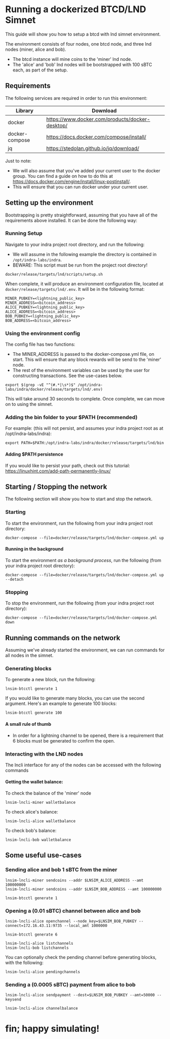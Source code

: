 # Running a dockerized BTCD/LND Simnet

This guide will show you how to setup a btcd with lnd simnet environment.

The environment consists of four nodes, one btcd node, and three lnd nodes (miner, alice and bob).

- The btcd instance will mine coins to the 'miner' lnd node.
- The 'alice' and 'bob' lnd nodes will be bootstrapped with 100 sBTC each, as part of the setup.

## Requirements

The following services are required in order to run this environment:

| Library        | Download                                        |
|----------------|-------------------------------------------------|
| docker         | https://www.docker.com/products/docker-desktop/ |
| docker-compose | https://docs.docker.com/compose/install/        |
| jq             | https://stedolan.github.io/jq/download/         |

Just to note:

- We will also assume that you've added your current user to the docker group. You can find a guide on how to do this at https://docs.docker.com/engine/install/linux-postinstall/.
- This will ensure that you can run docker under your current user.

## Setting up the environment

Bootstrapping is pretty straightforward, assuming that you have all of the requirements above installed. It can be done the following way:

### Running Setup

Navigate to your indra project root directory, and run the following: 

- We will assume in the following example the directory is contained in `/opt/indra-labs/indra`.
- BEWARE: This script must be run from the project root directory!

``` 
docker/release/targets/lnd/scripts/setup.sh
```

When complete, it will produce an environment configuration file, located at `docker/release/targets/lnd/.env`. It will be in the following format:

```
MINER_PUBKEY=<lightning_public_key>
MINER_ADDRESS=<bitcoin_address>
ALICE_PUBKEY=<lightning_public_key>
ALICE_ADDRESS=<bitcoin_address>
BOB_PUBKEY=<lightning_public_key>
BOB_ADDRESS=<bitcoin_address>
```

### Using the environment config

The config file has two functions:
- The MINER_ADDRESS is passed to the docker-compose.yml file, on start. This will ensure that any block rewards will be send to the 'miner' node.   
- The rest of the environment variables can be used by the user for constructing transactions. See the use-cases below.

```
export $(grep -vE "^(#.*|\s*)$" /opt/indra-labs/indra/docker/release/targets/lnd/.env)
```

This will take around 30 seconds to complete. Once complete, we can move on to using the simnet.

### Adding the bin folder to your $PATH (recommended)

For example: (this will not persist, and assumes your indra project root as at /opt/indra-labs/indra):

```
export PATH=$PATH:/opt/indra-labs/indra/docker/release/targets/lnd/bin
```

#### Adding $PATH persistence

If you would like to persist your path, check out this tutorial: https://linuxhint.com/add-path-permanently-linux/

## Starting / Stopping the network

The following section will show you how to start and stop the network.

### Starting
To start the environment, run the following from your indra project root directory:

```
docker-compose --file=docker/release/targets/lnd/docker-compose.yml up
```

#### Running in the background

To start the environment *as a background process*, run the following (from your indra project root directory):

```
docker-compose --file=docker/release/targets/lnd/docker-compose.yml up --detach
```

### Stopping

To stop the environment, run the following (from your indra project root directory):

```
docker-compose --file=docker/release/targets/lnd/docker-compose.yml down
```

## Running commands on the network

Assuming we've already started the environment, we can run commands for all nodes in the simnet.

### Generating blocks

To generate a new block, run the following:

```
lnsim-btcctl generate 1
```

If you would like to generate many blocks, you can use the second argument. Here's an example to generate 100 blocks:

```
lnsim-btcctl generate 100
```

#### A small rule of thumb

- In order for a lightning channel to be opened, there is a requirement that 6 blocks must be generated to confirm the open.

### Interacting with the LND nodes

The lncli interface for any of the nodes can be accessed with the following commands

#### Getting the wallet balance:

To check the balance of the 'miner' node
```
lnsim-lncli-miner walletbalance
```
To check alice's balance:
```
lnsim-lncli-alice walletbalance
```
To check bob's balance:
```
lnsim-lncli-bob walletbalance
```

## Some useful use-cases

### Sending alice and bob 1 sBTC from the miner
``` 
lnsim-lncli-miner sendcoins --addr $LNSIM_ALICE_ADDRESS --amt 100000000
lnsim-lncli-miner sendcoins --addr $LNSIM_BOB_ADDRESS --amt 100000000

lnsim-btcctl generate 1
```

### Opening a (0.01 sBTC) channel between alice and bob
```
lnsim-lncli-alice openchannel --node_key=$LNSIM_BOB_PUBKEY --connect=172.16.43.11:9735 --local_amt 1000000

lnsim-btcctl generate 6

lnsim-lncli-alice listchannels
lnsim-lncli-bob listchannels
```

You can optionally check the pending channel before generating blocks, with the following:
```
lnsim-lncli-alice pendingchannels
```

### Sending a (0.0005 sBTC) payment from alice to bob
```
lnsim-lncli-alice sendpayment --dest=$LNSIM_BOB_PUBKEY --amt=50000 --keysend

lnsim-lncli-alice channelbalance
```


# fin; happy simulating!
